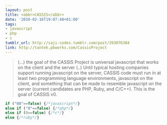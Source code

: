 ```yaml
---
layout: post
title: <abbr>CASSIS</abbr>
date: '2010-02-16T19:07:48+01:00'
tags:
- javascript
- php
- c
tumblr_url: http://saji-codes.tumblr.com/post/393076384
link: http://tantek.pbworks.com/CassisProject
---
```


> (…) the goal of the CASSIS Project is universal javascript that works on the client and the server (..) Until typical hosting companies support running javascript on the server, CASSIS code must run in at least two programming language environments, javascript on the client, and something that can be made to resemble javascript on the server (current candidates are PHP, Ruby, and C/C++). This is the goal of CASSIS v0.

```js
if ("00"==false) {/*javascript*/} 
else if ("0"==false) {/*php*/} 
else if (0==false) {/*c*/} 
else {/*ruby*/}
```
